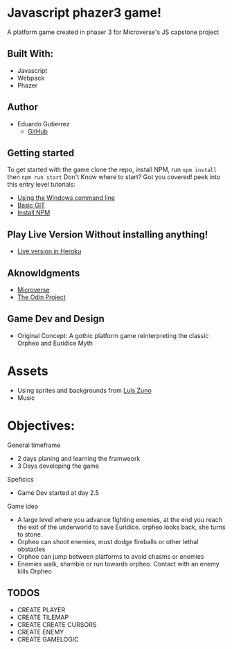 # Javascript phazer3 game!

A platform game created in phaser 3 for Microverse's JS capstone project

## Built With:

- Javascript
- Webpack
- Phazer

## Author

- Eduardo Gutierrez 
  - [GitHub](https://github.com/fedgut/)

## Getting started

To get started with the game clone the repo, install NPM, run `npm install` then `npm run start`
Don't Know where to start? Got you covered! peek into this entry level tutorials: 
 - [Using the Windows command line](https://youtu.be/MBBWVgE0ewk)
 - [Basic GIT](http://rogerdudler.github.io/git-guide/)
 - [Install NPM](https://www.npmjs.com/get-npm)

## Play Live Version Without installing anything!
  - [Live version in Heroku](https://raw.githack.com/fedgut/weather_app/weather_app/dist/index.html)

## Aknowldgments

- [Microverse](https://www.microverse.org/)
- [The Odin Project](https://www.theodinproject.com)

## Game Dev and Design

- Original Concept: A gothic platform game reinterpreting the classic Orpheo and Euridice Myth 

# Assets
- Using sprites and backgrounds from [Luis Zuno](https://www.patreon.com/ansimuz)
- Music 

# Objectives: 

General timeframe
 - 2 days planing and learning the framweork
 - 3 Days developing the game

Speficics
 - Game Dev started at day 2.5

Game idea
 - A large level where you advance fighting enemies, at the end you reach the exit of the underworld to save Euridice. orpheo looks back, she turns to stone. 
 - Orpheo can shoot enemies, must dodge fireballs or other lethal obstacles
 - Orpheo can jump between platforms to avoid chasms or enemies 
 - Enemies walk, shamble or run towards orpheo. Contact with an enemy kills Orpheo
 

## TODOS
- CREATE PLAYER
- CREATE TILEMAP
- CREATE CREATE CURSORS
- CREATE ENEMY
- CREATE GAMELOGIC